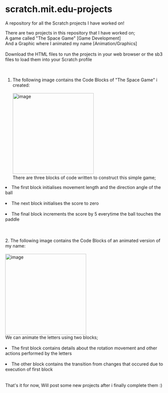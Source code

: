 # scratch.mit.edu-projects
A repository for all the Scratch projects I have worked on!

There are two projects in this repository that I have worked on; <br>
A game called "The Space Game" [Game Development] <br>
And a Graphic where I animated my name [Animation/Graphics]<br><br>
Download the HTML files to run the projects in your web browser or the sb3 files to load them into your Scratch profile<br><br><br>
1. The following image contains the Code Blocks of "The Space Game" i created: <br><br>
<img width="258" alt="image" src="https://github.com/Nitin-Sagar-B/scratch.mit.edu-projects/assets/100074728/74dbe380-a2b2-4199-a003-816f72875618"> <br>
There are three blocks of code written to construct this simple game;<br>
<li> The first block initialises movement length and the direction angle of the ball </li></br>
<li> The next block initialises the score to zero </li><br>
<li> The final block increments the score by 5 everytime the ball touches the paddle </li><br><br><br>
2. The following image contains the Code Blocks of an animated version of my name: <br><br>
<img width="258" alt="image" src="https://github.com/Nitin-Sagar-B/scratch.mit.edu-projects/assets/100074728/c55b82b9-951c-4ff0-8b1a-4c0a20e2378c"> <br>
We can animate the letters using two blocks;<br><br>
<li> The first block contains details about the rotation movement and other actions performed by the letters </li><br>
<li> The other block contains the transition from changes that occured due to execution of first block </li></br><br>
That's it for now, Will post some new projects after i finally complete them :)
